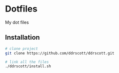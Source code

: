 # Dotfiles

My dot files

## Installation
```sh
# clone project
git clone https://github.com/ddrscott/ddrscott.git

# link all the files
./ddrscott/install.sh
```
